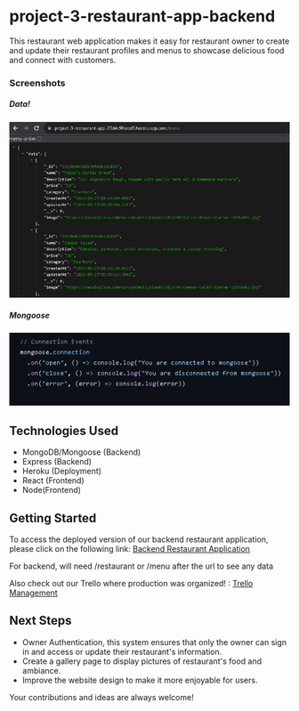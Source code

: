 # project-3-restaurant-app-backend
This restaurant web application makes it easy for restaurant owner to create and update their restaurant profiles and menus to showcase delicious food and connect with customers.
### Screenshots
##### Data!
![Menu Route](assets/image.png)

##### Mongoose
![Mongoose Strings](assets/mongoose.png)

## Technologies Used
- MongoDB/Mongoose (Backend)
- Express (Backend)
- Heroku (Deployment)
- React (Frontend)
- Node(Frontend)

## Getting Started
To access the deployed version of our backend restaurant application, please click on the following link: [Backend Restaurant Application](https://project-3-restaurant-app-23d4c9faecd5.herokuapp.com/)

For backend, will need /restaurant or /menu after the url to see any data

Also check out our Trello where production was organized! : [Trello Management](https://trello.com/invite/b/EFES3mM3/ATTIa40ee1d9aab22a2fdf6e751634c82bb6AC4FF904/restaurant-project-3)

## Next Steps
- Owner Authentication, this system ensures that only the owner can sign in and access or update their restaurant's information.
- Create a gallery page to display pictures of restaurant's food and ambiance.
- Improve the website design to make it more enjoyable for users.


Your contributions and ideas are always welcome!
